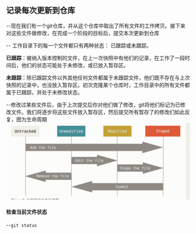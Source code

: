 ## 记录每次更新到仓库

--现在我们有一个git仓库，并从这个仓库中取出了所有文件的工作拷贝。接下来对这些文件做修改，在完成一个阶段的目标后，提交本次更新到仓库

-- 工作目录下的每一个文件都只有两种状态： 已跟踪或未跟踪。

**已跟踪**：被纳入版本控制的文件，在上一次快照中有他们的记录，在工作了一段时间后，他们的状态可能处于未修改，或已放入暂存区。

**未跟踪**：除已跟踪文件以外其他任何文件都属于未跟踪文件，他们既不存在与上次快照的记录中，也没放入暂存区。初次克隆某个仓库时，工作目录中的所有文件都属于已跟踪，并处于未修改状态。

--修改过某些文件后，由于上次提交后你对他们做了修改，git将他们标记为已修改文件。我们将逐步将这些文件放入暂存区，然后提交所有暂存了的修改们如此反复，图为生命周期![image-20200113150048669](../%E8%AE%B0%E5%BD%95%E6%AF%8F%E6%AC%A1%E6%9B%B4%E6%96%B0%E5%88%B0%20%E4%BB%93%E5%BA%93.assets/image-20200113150048669.png)



#### **检查当前文件状态**

--`git status`
